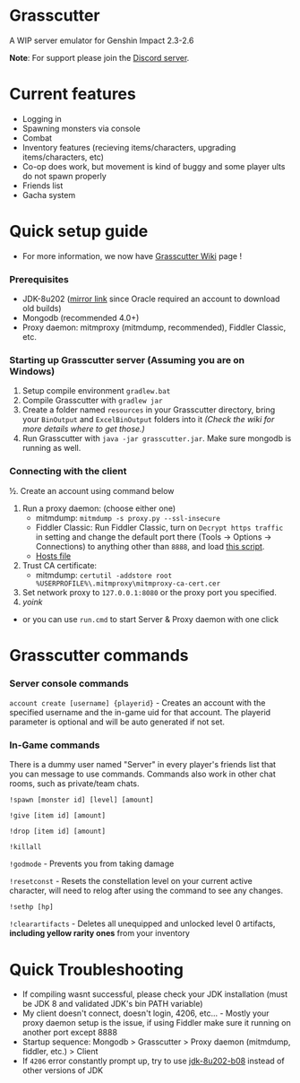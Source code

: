 # Grasscutter
A WIP server emulator for Genshin Impact 2.3-2.6

**Note**: For support please join the [Discord server](https://discord.gg/T5vZU6UyeG).

# Current features
* Logging in
* Spawning monsters via console
* Combat
* Inventory features (recieving items/characters, upgrading items/characters, etc)
* Co-op does work, but movement is kind of buggy and some player ults do not spawn properly
* Friends list
* Gacha system

# Quick setup guide
* For more information, we now have [Grasscutter Wiki](https://github.com/Melledy/Grasscutter/wiki/) page !
### Prerequisites
* JDK-8u202 ([mirror link](https://mirrors.huaweicloud.com/java/jdk/8u202-b08/) since Oracle required an account to download old builds)
* Mongodb (recommended 4.0+)
* Proxy daemon: mitmproxy (mitmdump, recommended), Fiddler Classic, etc.

### Starting up Grasscutter server (Assuming you are on Windows)
1. Setup compile environment `gradlew.bat`
2. Compile Grasscutter with `gradlew jar`
3. Create a folder named `resources` in your Grasscutter directory, bring your `BinOutput` and `ExcelBinOutput` folders into it *(Check the wiki for more details where to get those.)*
4. Run Grasscutter with `java -jar grasscutter.jar`. Make sure mongodb is running as well.

### Connecting with the client
½. Create an account using command below
1. Run a proxy daemon: (choose either one)
	- mitmdump: `mitmdump -s proxy.py --ssl-insecure`
	- Fiddler Classic: Run Fiddler Classic, turn on `Decrypt https traffic` in setting and change the default port there (Tools -> Options -> Connections) to anything other than `8888`, and load [this script](https://github.lunatic.moe/fiddlerscript).
	- [Hosts file](https://github.com/Melledy/Grasscutter/wiki/Running#traffic-route-map)
2. Trust CA certificate:
	- mitmdump: `certutil -addstore root %USERPROFILE%\.mitmproxy\mitmproxy-ca-cert.cer`
2. Set network proxy to `127.0.0.1:8080` or the proxy port you specified.
4. *yoink*

* or you can use `run.cmd` to start Server & Proxy daemon with one click

# Grasscutter commands
### Server console commands

`account create [username] {playerid}` - Creates an account with the specified username and the in-game uid for that account. The playerid parameter is optional and will be auto generated if not set.

### In-Game commands
There is a dummy user named "Server" in every player's friends list that you can message to use commands. Commands also work in other chat rooms, such as private/team chats.

`!spawn [monster id] [level] [amount]`

`!give [item id] [amount]`

`!drop [item id] [amount]`

`!killall`

`!godmode` - Prevents you from taking damage

`!resetconst` - Resets the constellation level on your current active character, will need to relog after using the command to see any changes.

`!sethp [hp]`

`!clearartifacts` - Deletes all unequipped and unlocked level 0 artifacts, **including yellow rarity ones** from your inventory

# Quick Troubleshooting
* If compiling wasnt successful, please check your JDK installation (must be JDK 8 and validated JDK's bin PATH variable)
* My client doesn't connect, doesn't login, 4206, etc... - Mostly your proxy daemon setup is the issue, if using Fiddler make sure it running on another port except 8888
* Startup sequence: Mongodb > Grasscutter > Proxy daemon (mitmdump, fiddler, etc.) > Client
* If `4206` error constantly prompt up, try to use [jdk-8u202-b08](https://mirrors.huaweicloud.com/java/jdk/8u202-b08/) instead of other versions of JDK
